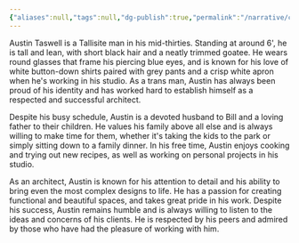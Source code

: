 ```yaml
---
{"aliases":null,"tags":null,"dg-publish":true,"permalink":"/narrative/characters/phyrra-s-spark/austin-taswell/","dgPassFrontmatter":true}
---
```


Austin Taswell is a Tallisite man in his mid-thirties. Standing at around 6', he is tall and lean, with short black hair and a neatly trimmed goatee. He wears round glasses that frame his piercing blue eyes, and is known for his love of white button-down shirts paired with grey pants and a crisp white apron when he's working in his studio. As a trans man, Austin has always been proud of his identity and has worked hard to establish himself as a respected and successful architect.

Despite his busy schedule, Austin is a devoted husband to Bill and a loving father to their children. He values his family above all else and is always willing to make time for them, whether it's taking the kids to the park or simply sitting down to a family dinner. In his free time, Austin enjoys cooking and trying out new recipes, as well as working on personal projects in his studio.

As an architect, Austin is known for his attention to detail and his ability to bring even the most complex designs to life. He has a passion for creating functional and beautiful spaces, and takes great pride in his work. Despite his success, Austin remains humble and is always willing to listen to the ideas and concerns of his clients. He is respected by his peers and admired by those who have had the pleasure of working with him.